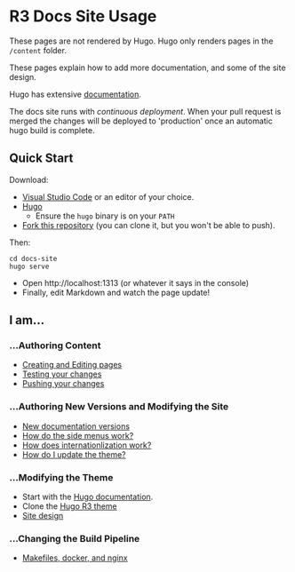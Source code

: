 #  R3 Docs Site Usage

These pages are not rendered by Hugo.  Hugo only renders pages in the `/content` folder.

These pages explain how to add more documentation, and some of the site design.

Hugo has extensive [documentation](https://gohugo.io/getting-started/quick-start/).

The docs site runs with _continuous deployment_.  When your pull request is merged the changes will be deployed to 'production' once an automatic hugo build is complete.

## Quick Start

Download:

* [Visual Studio Code](https://code.visualstudio.com/) or an editor of your choice.
* [Hugo](https://github.com/gohugoio/hugo/releases)
    * Ensure the `hugo` binary is on your `PATH`
* [Fork this repository](https://guides.github.com/activities/forking/) (you can clone it, but you won't be able to push).

Then:

```
cd docs-site
hugo serve
```

* Open http://localhost:1313 (or whatever it says in the console)
* Finally, edit Markdown and watch the page update!

## I am...

### ...Authoring Content

* [Creating and Editing pages](editing-pages.md)
* [Testing your changes](testing-page-changes.md)
* [Pushing your changes](pushing-page-changes.md)

### ...Authoring New Versions and Modifying the Site

* [New documentation versions](new-versions.md)
* [How do the side menus work?](hugo-menus.md)
* [How does internationlization work?](i18n.md)
* [How do I update the theme?](theme.md)

### ...Modifying the Theme

* Start with the [Hugo documentation](https://gohugo.io/documentation/).
* Clone the [Hugo R3 theme](https://github.com/corda/hugo-r3-theme)
* [Site design](site-design.md)

### ...Changing the Build Pipeline

* [Makefiles, docker, and nginx](technical-details.md)